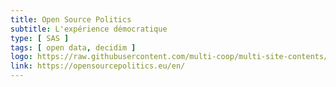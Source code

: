 ```yaml
---
title: Open Source Politics
subtitle: L'expérience démocratique
type: [ SAS ]
tags: [ open data, decidim ]
logo: https://raw.githubusercontent.com/multi-coop/multi-site-contents/maj-edito/texts/network/images/open-source-politics.svg
link: https://opensourcepolitics.eu/en/
---
```

